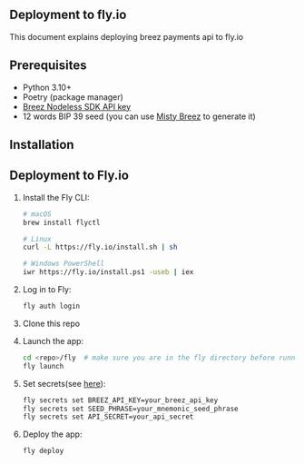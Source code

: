 ## Deployment to fly.io
This document explains deploying breez payments api to fly.io

## Prerequisites

- Python 3.10+ 
- Poetry (package manager)
- [Breez Nodeless SDK API key ](https://breez.technology/request-api-key/#contact-us-form-sdk)
- 12 words BIP 39 seed (you can use [Misty Breez](https://github.com/breez/misty-breez) to generate it)

## Installation


## Deployment to Fly.io

1. Install the Fly CLI:
   ```bash
   # macOS
   brew install flyctl
   
   # Linux
   curl -L https://fly.io/install.sh | sh

   # Windows PowerShell
   iwr https://fly.io/install.ps1 -useb | iex
   ```

2. Log in to Fly:
   ```bash
   fly auth login
   ```
3. Clone this repo
   
4. Launch the app:
   ```bash
   cd <repo>/fly  # make sure you are in the fly directory before running fly launch so it picks up fly.toml 
   fly launch
   ```

5. Set secrets(see [here](https://github.com/breez/payments-rest-api/blob/main/README.md#api-key-security)):
   ```bash
   fly secrets set BREEZ_API_KEY=your_breez_api_key
   fly secrets set SEED_PHRASE=your_mnemonic_seed_phrase
   fly secrets set API_SECRET=your_api_secret
   ```

5. Deploy the app:
   ```bash
   fly deploy
   ```

